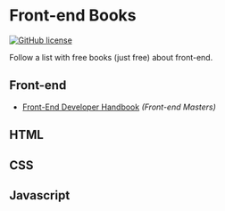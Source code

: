 # Front-end Books

[![GitHub license](https://img.shields.io/badge/license-MIT-blue.svg)](https://raw.githubusercontent.com/kvnol/frontend-books/master/LICENSE)

Follow a list with free books (just free) about front-end.

## Front-end

- [Front-End Developer Handbook](https://www.gitbook.com/book/frontendmasters/front-end-handbook-2017/) _(Front-end Masters)_

## HTML

## CSS

## Javascript